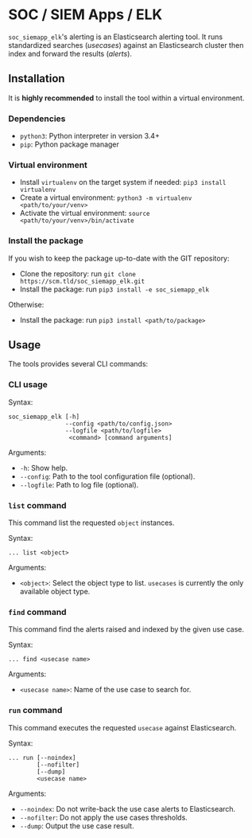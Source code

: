 # SOC / SIEM Apps / ELK

`soc_siemapp_elk`'s alerting is an Elasticsearch alerting tool.
It runs standardized searches (*usecases*) against an Elasticsearch cluster then index and forward the results (*alerts*).

## Installation
It is **highly recommended** to install the tool within a virtual environment.

### Dependencies
* `python3`: Python interpreter in version 3.4+
* `pip`: Python package manager

### Virtual environment
* Install `virtualenv` on the target system if needed: `pip3 install virtualenv`
* Create a virtual environment: `python3 -m virtualenv <path/to/your/venv>`
* Activate the virtual environment: `source <path/to/your/venv>/bin/activate`

### Install the package
If you wish to keep the package up-to-date with the GIT repository:
* Clone the repository: run `git clone https://scm.tld/soc_siemapp_elk.git`
* Install the package: run `pip3 install -e soc_siemapp_elk`

Otherwise:
* Install the package: run `pip3 install <path/to/package>`

## Usage
The tools provides several CLI commands:

### CLI usage
Syntax:
```
soc_siemapp_elk [-h]
                --config <path/to/config.json>
                --logfile <path/to/logfile>
                 <command> [command arguments]
```

Arguments:
* `-h`: Show help.
* `--config`: Path to the tool configuration file (optional).
* `--logfile`: Path to log file (optional).


### `list` command
This command list the requested `object` instances.

Syntax:
```
... list <object>
```

Arguments:
* `<object>`: Select the object type to list.
  `usecases` is currently the only available object type.


### `find` command
This command find the alerts raised and indexed by the given use case.

Syntax:
```
... find <usecase name>
```

Arguments:
* `<usecase name>`: Name of the use case to search for.



### `run` command
This command executes the requested `usecase` against Elasticsearch.

Syntax:
```
... run [--noindex]
        [--nofilter]
        [--dump]
        <usecase name>
```

Arguments:
* `--noindex`: Do not write-back the use case alerts to Elasticsearch.
* `--nofilter`: Do not apply the use cases thresholds.
* `--dump`: Output the use case result.
